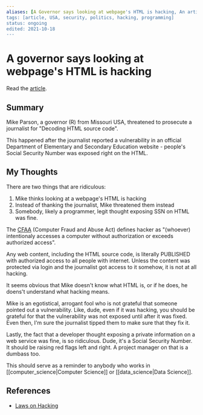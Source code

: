 ```yaml
---
aliases: [A Governor says looking at webpage's HTML is hacking, An article on HTML Hacking, is viewing HTML hacking?]
tags: [article, USA, security, politics, hacking, programming]
status: ongoing
edited: 2021-10-18
---
```


# A governor says looking at webpage's HTML is hacking
Read the [article](https://mashable.com/article/missouri-governor-mike-parson-reporter-html-hacking).

## Summary
Mike Parson, a governor (R) from Missouri USA, threatened to prosecute a journalist for "Decoding HTML source code".

This happened after the journalist reported a vulnerability in an official Department of Elementary and Secondary Education website - people's Social Security Number was exposed right on the HTML.

## My Thoughts
There are two things that are ridiculous:
1. Mike thinks looking at a webpage's HTML is hacking
2. Instead of thanking the journalist, Mike threatened them instead
3. Somebody, likely a programmer, legit thought exposing SSN on HTML was fine.

The [CFAA](https://codes.findlaw.com/us/title-18-crimes-and-criminal-procedure/18-usc-sect-1030.html) (Computer Fraud and Abuse Act) defines hacker as "(whoever) intentionaly accesses a computer without authorization or exceeds authorized access".

Any web content, including the HTML source code, is literally PUBLISHED with authorized access to all people with internet. Unless the content was protected via login and the journalist got access to it somehow, it is not at all hacking.

It seems obvious that Mike doesn't know what HTML is, or if he does, he doens't understand what hacking means.

Mike is an egotistical, arrogant fool who is not grateful that someone pointed out a vulnerability. Like, dude, even if it was hacking, you should be grateful for that the vulnerability was not exposed until after it was fixed. Even then, I'm sure the journalist tipped them to make sure that they fix it.

Lastly, the fact that a developer thought exposing a private information on a web service was fine, is so ridiculous. Dude, it's a Social Security Number. It should be raising red flags left and right. A project manager on that is a dumbass too.

This should serve as a reminder to anybody who works in [[computer_science|Computer Science]] or [[data_science|Data Science]].

## References
- [Laws on Hacking](https://www.findlaw.com/criminal/criminal-charges/hacking-laws-and-punishments.html)